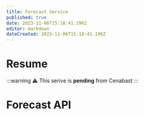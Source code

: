 ```yaml
---
title: Forecast Service
published: true
date: 2023-11-06T15:18:41.196Z
editor: markdown
dateCreated: 2023-11-06T15:18:41.196Z
---
```


# Resume

:::warning
⚠️ This serive is **pending** from Cenabast
:::

# Forecast API

